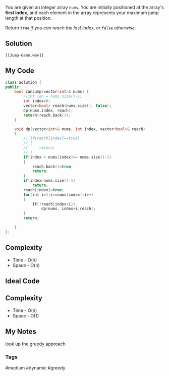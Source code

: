 You are given an integer array `nums`. You are initially positioned at the array's **first index**, and each element in the array represents your maximum jump length at that position.

Return `true` _if you can reach the last index, or_ `false` _otherwise_.

## Solution
```audio-player
[[Jump-Game.wav]]
```


## My Code

```cpp
class Solution {
public:
    bool canJump(vector<int>& nums) {
        //int len = nums.size()-1;
        int index=0;
        vector<bool> reach(nums.size(), false);
        dp(nums,index, reach);
        return(reach.back());
    }

    void dp(vector<int>& nums, int index, vector<bool>& reach)
    {
        // if(reach[index]==true)
        // {
        //     return;
        // }
        if(index + nums[index]>= nums.size()-1)
        {
            reach.back()=true;
            return;
        }
        if(index>nums.size()-1)
            return;
        reach[index]=true;
        for(int i=1;i<=nums[index];i++)
        {
            if(!reach[index+i])
                dp(nums, index+i,reach);
        }
        return;

    }
};
```

## Complexity
- Time - O(n)
- Space - O(n)


## Ideal Code

## Complexity
- Time - O(n)
- Space - O(1)


## My Notes
look up the greedy approach

### Tags
#medium #dynamic #greedy 